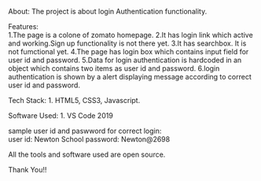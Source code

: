 About: 
      The project is about login Authentication functionality.

Features:  
       1.The page is a colone of zomato homepage.
       2.It has login link which active and working.Sign up functionality is not there yet.
       3.It has searchbox. It is not fumctional yet.
       4.The page has login box which contains input field for user id and password.
       5.Data for login authentication is hardcoded in an object which contains two items as user id and password.
       6.login authentication is shown  by a alert displaying message according to correct user id and password.
       
Tech Stack:
      1. HTML5, CSS3, Javascript.
      
Software Used:
      1. VS Code 2019
      
sample user id and paswword for correct login:  
                  user id: Newton School
                  password: Newton@2698
                  
                  
                  
                  
All the tools and software used are open source.

Thank You!!
